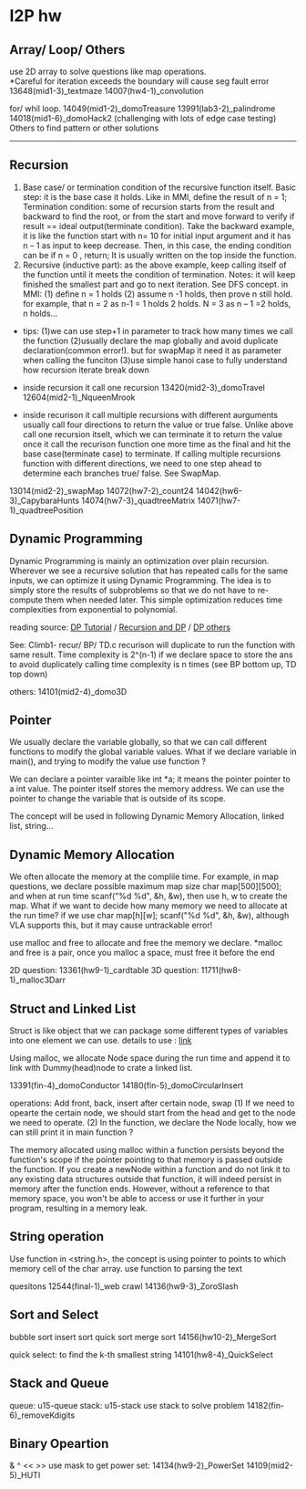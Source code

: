 # I2P hw





## Array/ Loop/ Others

use 2D array to solve questions like map operations.  
*Careful for iteration exceeds the boundary will cause seg fault error  
13648(mid1-3)_textmaze
14007(hw4-1)_convolution
  
for/ whil loop.
14049(mid1-2)_domoTreasure
13991(lab3-2)_palindrome
14018(mid1-6)_domoHack2 (challenging with lots of edge case testing)
Others
to find pattern or other solutions  

---
## Recursion
1.	Base case/ or termination condition of the recursive function itself. 
Basic step: it is the base case it holds. Like in MMI, define the result of n = 1;
Termination condition: 
some of recursion starts from the result and backward to find the root, or from the start and move forward to verify if result == ideal output(terminate condition). 
Take the backward example, it is like the function start with n= 10 for initial input argument and it has n – 1 as input to keep decrease. Then, in this case, the ending condition can be if n = 0 , return;
It is usually written on the top inside the function. 
2.	Recursive (inductive part): as the above example, keep calling itself of the function until it meets the condition of termination.
Notes: it will keep finished the smallest part and go to next iteration. See DFS concept. 
in MMI:
(1) define n = 1 holds
(2) assume n -1 holds, then prove n still hold. for example, that n = 2 as n-1 = 1 holds 2 holds. N = 3 as n – 1 =2 holds, n holds…



* tips: 
(1)we can use step+1 in parameter to track how many times we call the function 
(2)usually declare the map globally and avoid duplicate declaration(common error!). but for swapMap it need it as parameter when calling the funciton
(3)use simple hanoi case to fully understand how recursion iterate break down
* inside recursion it call one recursion
13420(mid2-3)_domoTravel
12604(mid2-1)_NqueenMrook
  
* inside recurison it call multiple recursions with different aurguments
usually call four directions to return the value or true false. 
Unlike above call one recursion itselt, which we can terminate it to return the value once it call the recurison function one more time as the final and hit the base case(terminate case) to terminate. 
If calling multiple recursions function with different directions, we need to one step ahead to determine each branches true/ false.
See SwapMap. 

13014(mid2-2)_swapMap
14072(hw7-2)_count24
14042(hw6-3)_CapybaraHunts
14074(hw7-3)_quadtreeMatrix
14071(hw7-1)_quadtreePosition


## Dynamic Programming

Dynamic Programming is mainly an optimization over plain recursion. Wherever we see a recursive solution that has repeated calls for the same inputs, we can optimize it using Dynamic Programming. The idea is to simply store the results of subproblems so that we do not have to re-compute them when needed later. This simple optimization reduces time complexities from exponential to polynomial.

reading source: 
[DP Tutorial](<https://www.geeksforgeeks.org/introduction-to-dynamic-programming-data-structures-and-algorithm-tutorials/>) / [Recursion and DP](<https://www.geeksforgeeks.org/difference-between-recursion-and-dynamic-programming/>) / [DP others](<https://www.geeksforgeeks.org/dynamic-programming/>)

See: Climb1- recur/ BP/ TD.c
recurison will duplicate to run the function with same result. Time complexity is 2^(n-1)
if we declare space to store the ans to avoid duplicately calling
time complexity is n times (see BP bottom up, TD top down)

others:
14101(mid2-4)_domo3D

## Pointer
We usually declare the variable globally, so that we can call different functions to modify the global variable values.
What if we declare variable in main(), and trying to modify the value use function ?

We can declare a pointer varaible like int *a; it means the pointer pointer to a int value. The pointer itself stores the memory address. We can use the pointer to change the variable that is outside of its scope. 

The concept will be used in following Dynamic Memory Allocation, linked list, string...

## Dynamic Memory Allocation

We often allocate the memory at the complile time. For example, in map questions, we declare possible maximum map size char map[500][500]; and when at run time scanf("%d %d", &h, &w), then use h, w to create the map. What if we want to decide how many memory we need to allocate at the run time?
if we use char map[h][w]; scanf("%d %d", &h, &w), although VLA supports this, but it may cause untrackable error!

use malloc and free to allocate and free the memory we declare.
*malloc and free is a pair, once you malloc a space, must free it before the end

2D question: 13361(hw9-1)_cardtable
3D question: 11711(hw8-1)_malloc3Darr

## Struct and Linked List

Struct is like object that we can package some different types of variables into one element we can use.
details to use : [link](<https://hackmd.io/kzL_SafUQgekPLZQ8YHGsg>)

Using malloc, we allocate Node space during the run time and append it to link with Dummy(head)node to crate a linked list. 

13391(fin-4)_domoConductor
14180(fin-5)_domoCircularInsert

operations: Add front, back, insert after certain node, swap
(1) If we need to opearte the certain node, we should start from the head and get to the node we need to operate.
(2) In the function, we declare the Node locally, how we can still print it in main function ? 

The memory allocated using malloc within a function persists beyond the function's scope if the pointer pointing to that memory is passed outside the function.
If you create a newNode within a function and do not link it to any existing data structures outside that function, it will indeed persist in memory after the function ends. However, without a reference to that memory space, you won't be able to access or use it further in your program, resulting in a memory leak.

## String operation
Use function in <string.h>, the concept is using pointer to points to which memory cell of the char array.
use function to parsing the text

quesitons
12544(final-1)_web crawl
14136(hw9-3)_ZoroSlash

## Sort and Select

bubble sort
insert sort
quick sort
merge sort 
14156(hw10-2)_MergeSort

quick select: to find the k-th smallest string
14101(hw8-4)_QuickSelect

## Stack and Queue

queue: u15-queue
stack: u15-stack
use stack to solve problem
14182(fin-6)_removeKdigits

## Binary Opeartion
& ^ << >>
use mask to get power set:
14134(hw9-2)_PowerSet
14109(mid2-5)_HUTI
